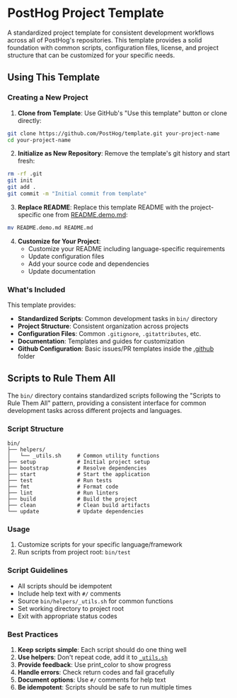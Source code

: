 # PostHog Project Template

A standardized project template for consistent development workflows across all of PostHog's repositories. This template provides a solid foundation with common scripts, configuration files, license, and project structure that can be customized for your specific needs.

## Using This Template

### Creating a New Project

1. **Clone from Template**: Use GitHub's "Use this template" button or clone directly:

```bash
git clone https://github.com/PostHog/template.git your-project-name
cd your-project-name
```

2. **Initialize as New Repository**: Remove the template's git history and start fresh:

```bash
rm -rf .git
git init
git add .
git commit -m "Initial commit from template"
```

3. **Replace README**: Replace this template README with the project-specific one from [README.demo.md](README.demo.md):

```bash
mv README.demo.md README.md
```

4. **Customize for Your Project**:
   - Customize your README including language-specific requirements
   - Update configuration files
   - Add your source code and dependencies
   - Update documentation

### What's Included

This template provides:

- **Standardized Scripts**: Common development tasks in `bin/` directory
- **Project Structure**: Consistent organization across projects
- **Configuration Files**: Common `.gitignore`, `.gitattributes`, etc.
- **Documentation**: Templates and guides for customization
- **Github Configuration**: Basic issues/PR templates inside the [.github](./.github) folder

## Scripts to Rule Them All

The `bin/` directory contains standardized scripts following the "Scripts to Rule Them All" pattern, providing a consistent interface for common development tasks across different projects and languages.

### Script Structure

```
bin/
├── helpers/
│   └── _utils.sh     # Common utility functions
├── setup             # Initial project setup
├── bootstrap         # Resolve dependencies
├── start             # Start the application
├── test              # Run tests
├── fmt               # Format code
├── lint              # Run linters
├── build             # Build the project
├── clean             # Clean build artifacts
└── update            # Update dependencies
```

### Usage

1. Customize scripts for your specific language/framework
2. Run scripts from project root: `bin/test`

### Script Guidelines

- All scripts should be idempotent
- Include help text with `#/` comments
- Source `bin/helpers/_utils.sh` for common functions
- Set working directory to project root
- Exit with appropriate status codes

### Best Practices

1. **Keep scripts simple**: Each script should do one thing well
2. **Use helpers**: Don't repeat code, add it to [`_utils.sh`](./bin/helpers/_utils.sh)
3. **Provide feedback**: Use print_color to show progress
4. **Handle errors**: Check return codes and fail gracefully
5. **Document options**: Use `#/` comments for help text
6. **Be idempotent**: Scripts should be safe to run multiple times
